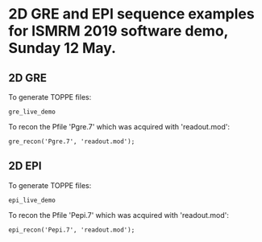# 2D GRE and EPI sequence examples for ISMRM 2019 software demo, Sunday 12 May.

## 2D GRE

To generate TOPPE files:
```
gre_live_demo
```

To recon the Pfile 'Pgre.7' which was acquired with 'readout.mod':
```
gre_recon('Pgre.7', 'readout.mod');
```


## 2D EPI

To generate TOPPE files:
```
epi_live_demo
```

To recon the Pfile 'Pepi.7' which was acquired with 'readout.mod':
```
epi_recon('Pepi.7', 'readout.mod');
```

